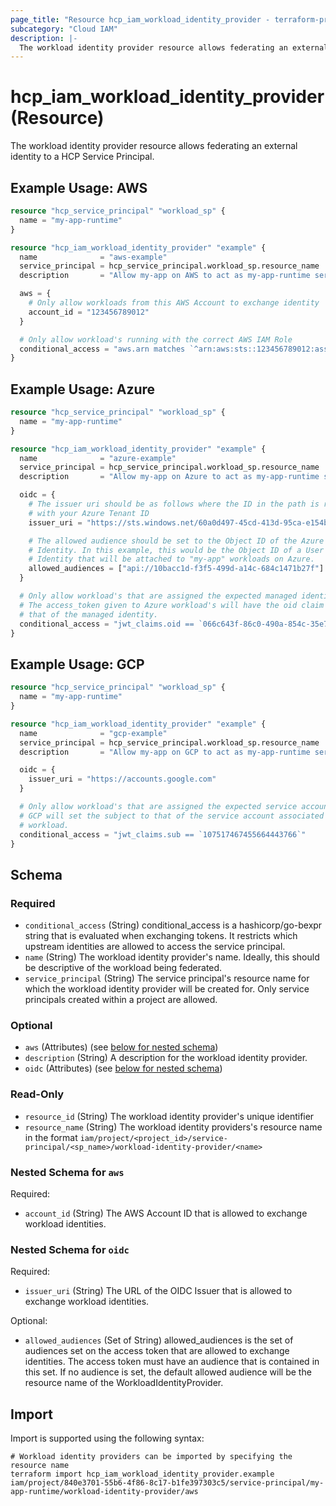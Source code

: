 ```yaml
---
page_title: "Resource hcp_iam_workload_identity_provider - terraform-provider-hcp"
subcategory: "Cloud IAM"
description: |-
  The workload identity provider resource allows federating an external identity to a HCP Service Principal.
---
```


# hcp_iam_workload_identity_provider (Resource)

The workload identity provider resource allows federating an external identity to a HCP Service Principal.

## Example Usage: AWS

```terraform
resource "hcp_service_principal" "workload_sp" {
  name = "my-app-runtime"
}

resource "hcp_iam_workload_identity_provider" "example" {
  name              = "aws-example"
  service_principal = hcp_service_principal.workload_sp.resource_name
  description       = "Allow my-app on AWS to act as my-app-runtime service principal"

  aws = {
    # Only allow workloads from this AWS Account to exchange identity
    account_id = "123456789012"
  }

  # Only allow workload's running with the correct AWS IAM Role
  conditional_access = "aws.arn matches `^arn:aws:sts::123456789012:assumed-role/my-app-role`"
}
```

## Example Usage: Azure

```terraform
resource "hcp_service_principal" "workload_sp" {
  name = "my-app-runtime"
}

resource "hcp_iam_workload_identity_provider" "example" {
  name              = "azure-example"
  service_principal = hcp_service_principal.workload_sp.resource_name
  description       = "Allow my-app on Azure to act as my-app-runtime service principal"

  oidc = {
    # The issuer uri should be as follows where the ID in the path is replaced
    # with your Azure Tenant ID
    issuer_uri = "https://sts.windows.net/60a0d497-45cd-413d-95ca-e154bbb9129b"

    # The allowed audience should be set to the Object ID of the Azure Managed
    # Identity. In this example, this would be the Object ID of a User Managed
    # Identity that will be attached to "my-app" workloads on Azure.
    allowed_audiences = ["api://10bacc1d-f3f5-499d-a14c-684c1471b27f"]
  }

  # Only allow workload's that are assigned the expected managed identity.
  # The access_token given to Azure workload's will have the oid claim set to
  # that of the managed identity.
  conditional_access = "jwt_claims.oid == `066c643f-86c0-490a-854c-35e77ddc7851`"
}
```

## Example Usage: GCP

```terraform
resource "hcp_service_principal" "workload_sp" {
  name = "my-app-runtime"
}

resource "hcp_iam_workload_identity_provider" "example" {
  name              = "gcp-example"
  service_principal = hcp_service_principal.workload_sp.resource_name
  description       = "Allow my-app on GCP to act as my-app-runtime service principal"

  oidc = {
    issuer_uri = "https://accounts.google.com"
  }

  # Only allow workload's that are assigned the expected service account ID
  # GCP will set the subject to that of the service account associated with the
  # workload.
  conditional_access = "jwt_claims.sub == `107517467455664443766`"
}
```

<!-- schema generated by tfplugindocs -->
## Schema

### Required

- `conditional_access` (String) conditional_access is a hashicorp/go-bexpr string that is evaluated when exchanging tokens. It restricts which upstream identities are allowed to access the service principal.
- `name` (String) The workload identity provider's name. Ideally, this should be descriptive of the workload being federated.
- `service_principal` (String) The service principal's resource name for which the workload identity provider will be created for. Only service principals created within a project are allowed.

### Optional

- `aws` (Attributes) (see [below for nested schema](#nestedatt--aws))
- `description` (String) A description for the workload identity provider.
- `oidc` (Attributes) (see [below for nested schema](#nestedatt--oidc))

### Read-Only

- `resource_id` (String) The workload identity provider's unique identifier
- `resource_name` (String) The workload identity providers's resource name in the format `iam/project/<project_id>/service-principal/<sp_name>/workload-identity-provider/<name>`

<a id="nestedatt--aws"></a>
### Nested Schema for `aws`

Required:

- `account_id` (String) The AWS Account ID that is allowed to exchange workload identities.


<a id="nestedatt--oidc"></a>
### Nested Schema for `oidc`

Required:

- `issuer_uri` (String) The URL of the OIDC Issuer that is allowed to exchange workload identities.

Optional:

- `allowed_audiences` (Set of String) allowed_audiences is the set of audiences set on the access token that are allowed to exchange identities. The access token must have an audience that is contained in this set. If no audience is set, the default allowed audience will be the resource name of the WorkloadIdentityProvider.

## Import

Import is supported using the following syntax:

```shell
# Workload identity providers can be imported by specifying the resource name
terraform import hcp_iam_workload_identity_provider.example iam/project/840e3701-55b6-4f86-8c17-b1fe397303c5/service-principal/my-app-runtime/workload-identity-provider/aws
```
